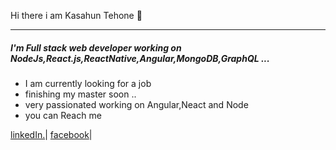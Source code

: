 Hi there i am Kasahun Tehone 🤜

 - - - -

<h5>I'm Full stack web developer working on NodeJs,React.js,ReactNative,Angular,MongoDB,GraphQL ...</h5>
<ul>
 <li>I am currently looking for a job
 </li> <li>finishing my master soon ..
 </li> <li>very passionated working on Angular,Neact and Node
 </li> <li>you can Reach me
 </li> 
</ul>

  [linkedIn.](https://www.linkedin.com/in/kasahun-tehone-535660149/)| [facebook](https://www.facebook.com/kasahun.shimelis)|
   
 
